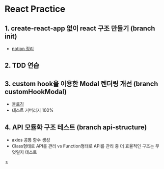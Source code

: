 # React Practice

## 1. create-react-app 없이 react 구조 만들기 (branch init)
* [notion 정리](https://puzzle-musician-212.notion.site/CRA-Webpack-c010791cba144857afe5dfc55f3395d8)

## 2. TDD 연습

## 3. custom hook을 이용한 Modal 렌더링 개선 (branch customHookModal)
* [블로깅](https://always-develop.tistory.com/103)
* 테스트 커버리지 100%

## 4. API 모듈화 구조 테스트 (branch api-structure)
* axios 공통 함수 생성
* Class형태로 API를 관리 vs Function형태로 API를 관리 중 더 효율적인 구조는 무엇일지 테스트
 
ㅎ 
